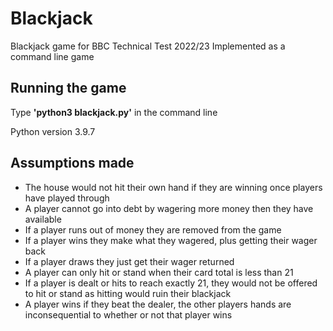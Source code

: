 # Blackjack
Blackjack game for BBC Technical Test 2022/23
Implemented as a command line game

## Running the game
Type **'python3 blackjack.py'** in the command line

Python version 3.9.7

## Assumptions made
- The house would not hit their own hand if they are winning once players have played through
- A player cannot go into debt by wagering more money then they have available
- If a player runs out of money they are removed from the game
- If a player wins they make what they wagered, plus getting their wager back
- If a player draws they just get their wager returned
- A player can only hit or stand when their card total is less than 21
- If a player is dealt or hits to reach exactly 21, they would not be offered to hit or stand as hitting would ruin their blackjack
- A player wins if they beat the dealer, the other players hands are inconsequential to whether or not that player wins